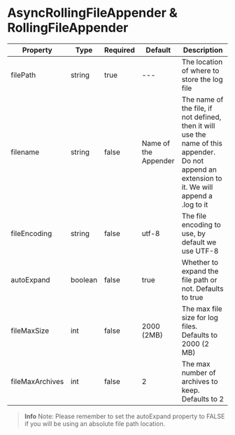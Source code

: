 # AsyncRollingFileAppender & RollingFileAppender

|Property|Type|Required|Default|Description|
|--|--|--|--|--|
|filePath|string |true |---|The location of where to store the log file |
|filename |string|false |Name of the Appender |The name of the file, if not defined, then it will use the name of this appender. Do not append an extension to it. We will append a .log to it |
|fileEncoding|string |false |utf-8 |The file encoding to use, by default we use UTF-8 |
|autoExpand |boolean |false |true|Whether to expand the file path or not. Defaults to true |
|fileMaxSize|int|false|2000 (2MB)|The max file size for log files. Defaults to 2000 (2 MB) |
|fileMaxArchives |int|false|2|The max number of archives to keep. Defaults to 2 |

> <b>Info</b> Note: Please remember to set the autoExpand property to FALSE if you will be using an absolute file path location.


